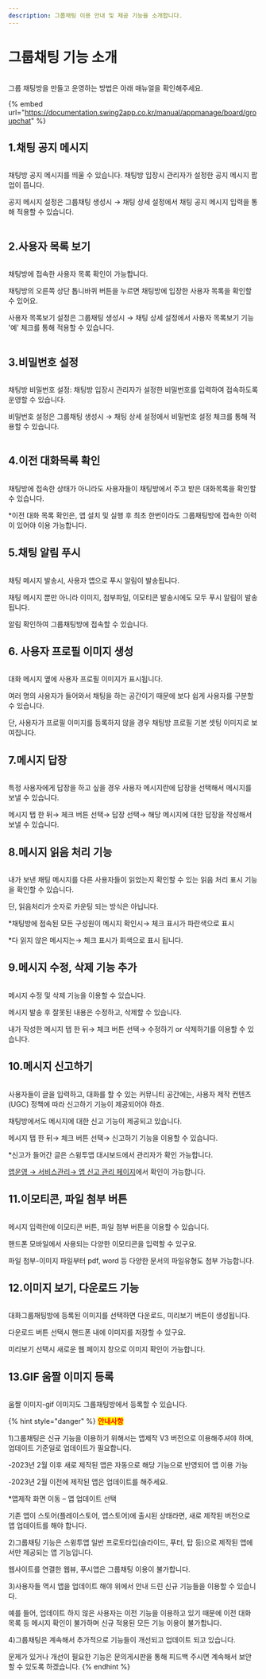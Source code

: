 ```yaml
---
description: 그룹채팅 이용 안내 및 제공 기능을 소개합니다.
---
```


# 그룹채팅 기능 소개

<figure><img src="../../../.gitbook/assets/구분선 (4) (1).PNG" alt=""><figcaption></figcaption></figure>

그룹 채팅방을 만들고 운영하는 방법은 아래 매뉴얼을 확인해주세요.

{% embed url="https://documentation.swing2app.co.kr/manual/appmanage/board/groupchat" %}

## 1.채팅 공지 메시지

<figure><img src="../../../.gitbook/assets/공지메시지.png" alt=""><figcaption></figcaption></figure>



채팅방 공지 메시지를 띄울 수 있습니다. 채팅방 입장시 관리자가 설정한 공지 메시지 팝업이 뜹니다.

공지 메시지 설정은 그룹채팅 생성시 → 채팅 상세 설정에서 채팅 공지 메시지 입력을 통해 적용할 수 있습니다.

<div align="left">

<figure><img src="../../../.gitbook/assets/공지.png" alt=""><figcaption></figcaption></figure>

</div>



## 2.사용자 목록 보기

<figure><img src="../../../.gitbook/assets/사용자목록보기.png" alt=""><figcaption></figcaption></figure>

채팅방에 접속한 사용자 목록 확인이 가능합니다.

채팅방의 오른쪽 상단 톱니바퀴 버튼을 누르면 채팅방에 입장한 사용자 목록을 확인할 수 있어요.

사용자 목록보기 설정은 그룹채팅 생성시 → 채팅 상세 설정에서 사용자 목록보기 기능 '예' 체크를 통해 적용할 수 있습니다.

<div align="left">

<figure><img src="../../../.gitbook/assets/목록보기.png" alt=""><figcaption></figcaption></figure>

</div>



## 3.비밀번호 설정

<figure><img src="../../../.gitbook/assets/비밀번호.png" alt=""><figcaption></figcaption></figure>

채팅방 비밀번호 설정: 채팅방 입장시 관리자가 설정한 비밀번호를 입력하여 접속하도록 운영할 수 있습니다.

비밀번호 설정은 그룹채팅 생성시 → 채팅 상세 설정에서 비밀번호 설정 체크를 통해 적용할 수 있습니다.

<div align="left">

<figure><img src="../../../.gitbook/assets/비밀.png" alt=""><figcaption></figcaption></figure>

</div>



## 4.이전 대화목록 확인

<figure><img src="../../../.gitbook/assets/이전대화목록.gif" alt=""><figcaption></figcaption></figure>

채팅방에 접속한 상태가 아니라도 사용자들이 채팅방에서 주고 받은 대화목록을 확인할 수 있습니다.

\*이전 대화 목록 확인은, 앱 설치 및 실행 후 최초 한번이라도 그룹채팅방에 접속한 이력이 있어야 이용 가능합니다.



## 5.채팅 알림 푸시

<figure><img src="../../../.gitbook/assets/푸시알림.png" alt=""><figcaption></figcaption></figure>

채팅 메시지 발송시, 사용자 앱으로 푸시 알림이 발송됩니다.

채팅 메시지 뿐만 아니라 이미지, 첨부파일, 이모티콘 발송시에도 모두 푸시 알림이 발송됩니다.

알림 확인하여 그룹채팅방에 접속할 수 있습니다.



## 6. 사용자 프로필 이미지 생성

<figure><img src="../../../.gitbook/assets/프로필이미지.png" alt=""><figcaption></figcaption></figure>

대화 메시지 옆에 사용자 프로필 이미지가 표시됩니다.&#x20;

여러 명의 사용자가 들어와서 채팅을 하는 공간이기 때문에 보다 쉽게 사용자를 구분할 수 있습니다.

단, 사용자가 프로필 이미지를 등록하지 않을 경우 채팅방 프로필 기본 셋팅 이미지로 보여집니다.



## 7.메시지 답장

<figure><img src="../../../.gitbook/assets/답장.png" alt=""><figcaption></figcaption></figure>

특정 사용자에게 답장을 하고 싶을 경우 사용자 메시지란에 답장을 선택해서 메시지를 보낼 수 있습니다.

메시지 탭 한 뒤→ 체크 버튼 선택→ 답장 선택→ 해당 메시지에 대한 답장을 작성해서 보낼 수 있습니다.



## 8.메시지 읽음 처리 기능

<figure><img src="../../../.gitbook/assets/메시지-읽음.png" alt=""><figcaption></figcaption></figure>

내가 보낸 채팅 메시지를 다른 사용자들이 읽었는지 확인할 수 있는 읽음 처리 표시 기능을 확인할 수 있습니다.

단, 읽음처리가 숫자로 카운팅 되는 방식은 아닙니다.

\*채팅방에 접속된 모든 구성원이 메시지 확인시→ 체크 표시가 파란색으로 표시

\*다 읽지 않은 메시지는→ 체크 표시가 회색으로 표시 됩니다.



## 9.메시지 수정, 삭제 기능 추가

<figure><img src="../../../.gitbook/assets/수정,삭제.png" alt=""><figcaption></figcaption></figure>

메시지 수정 및 삭제 기능을 이용할 수 있습니다.

메시지 발송 후 잘못된 내용은 수정하고, 삭제할 수 있습니다.

내가 작성한 메시지 탭 한 뒤→ 체크 버튼 선택→ 수정하기 or 삭제하기를 이용할 수 있습니다.



## 10.메시지 신고하기

<figure><img src="../../../.gitbook/assets/신고.png" alt=""><figcaption></figcaption></figure>

사용자들이 글을 입력하고, 대화를 할 수 있는 커뮤니티 공간에는, 사용자 제작 컨텐츠(UGC) 정책에 따라 신고하기 기능이 제공되어야 하죠.

채팅방에서도 메시지에 대한 신고 기능이 제공되고 있습니다.

메시지 탭 한 뒤→ 체크 버튼 선택→ 신고하기 기능을 이용할 수 있습니다.

\*신고가 들어간 글은 스윙투앱 대시보드에서 관리자가 확인 가능합니다.

[앱운영 → 서비스관리→ 앱 신고 관리 페이지](http://www.swing2app.co.kr/view/app\_report\_manage)에서 확인이 가능합니다.



## 11.이모티콘, 파일 첨부 버튼

<figure><img src="../../../.gitbook/assets/이모티콘,파일첨부.png" alt=""><figcaption></figcaption></figure>

메시지 입력란에 이모티콘 버튼, 파일 첨부 버튼을 이용할 수 있습니다.

핸드폰 모바일에서 사용되는 다양한 이모티콘을 입력할 수 있구요.

파일 첨부-이미지 파일부터 pdf, word 등 다양한 문서의 파일유형도 첨부 가능합니다.



## 12.이미지 보기, 다운로드 기능

<figure><img src="../../../.gitbook/assets/이미지-다운.png" alt=""><figcaption></figcaption></figure>

대화그룹채팅방에 등록된 이미지를 선택하면 다운로드, 미리보기 버튼이 생성됩니다.

다운로드 버튼 선택시 핸드폰 내에 이미지를 저장할 수 있구요.

미리보기 선택시 새로운 웹 페이지 창으로 이미지 확인이 가능합니다.



## 13.GIF 움짤 이미지 등록

<figure><img src="../../../.gitbook/assets/이미지-움짤.gif" alt=""><figcaption></figcaption></figure>

움짤 이미지-gif 이미지도 그룹채팅방에서 등록할 수 있습니다.

{% hint style="danger" %}
<mark style="color:red;">**안내사항**</mark>



1\)그룹채팅은 신규 기능을 이용하기 위해서는 앱제작 V3 버전으로 이용해주셔야 하며, 업데이트 기준일로 업데이트가 필요합니다.&#x20;

\-2023년 2월 이후 새로 제작된 앱은 자동으로 해당 기능으로 반영되어 앱 이용 가능

\-2023년 2월 이전에 제작된 앱은 업데이트를 해주세요.

\*앱제작 화면 이동 – 앱 업데이트 선택

기존 앱이 스토어(플레이스토어, 앱스토어)에 출시된 상태라면, 새로 제작된 버전으로 앱 업데이트를 해야 합니다.



2\)그룹채팅 기능은 스윙투앱 일반 프로토타입(슬라이드, 푸터, 탑 등)으로 제작된 앱에서만 제공되는 앱 기능입니다.

웹사이트를 연결한 웹뷰, 푸시앱은 그룹채팅 이용이 불가합니다.



3\)사용자들 역시 앱을 업데이트 해야 위에서 안내 드린 신규 기능들을 이용할 수 있습니다.

예를 들어, 업데이트 하지 않은 사용자는 이전 기능을 이용하고 있기 때문에 이전 대화 목록 등 메시지 확인이 불가하며 신규 적용된 모든 기능 이용이 불가합니다.



4\)그룹채팅은 계속해서 추가적으로 기능들이 개선되고 업데이트 되고 있습니다.

문제가 있거나 개선이 필요한 기능은 문의게시판을 통해 피드백 주시면 계속해서 보안 할 수 있도록 하겠습니다.
{% endhint %}

